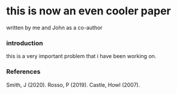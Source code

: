 # this is now an even cooler paper
written by me and John as a co-author

### introduction 

this is a very important problem that i have been working on.

### References

Smith, J (2020).
Rosso, P (2019).
Castle, Howl (2007).
